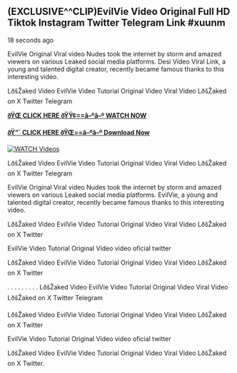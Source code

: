 ## (EXCLUSIVE^^CLIP)EvilVie Video Original Full HD Tiktok Instagram Twitter Telegram Link #xuunm

18 seconds ago

EvilVie Original Viral video Nudes took the internet by storm and amazed viewers on various Leaked social media platforms. Desi Video Viral Link, a young and talented digital creator, recently became famous thanks to this interesting video.

LðšŽaked Video EvilVie Video Tutorial Original Video Viral Video LðšŽaked on X Twitter Telegram

**[ðŸŒ CLICK HERE ðŸŸ¢==â–ºâ–º WATCH NOW](https://clips-mediaa.blogspot.com/2025/02/video-viral-download.html)**

**[ðŸ”´ CLICK HERE ðŸŒ==â–ºâ–º Download Now](https://clips-mediaa.blogspot.com/2025/02/video-viral-download.html)**

[![WATCH Videos](https://i.imgur.com/dJHk4Zq.gif)](https://clips-mediaa.blogspot.com/2025/02/video-viral-download.html)

LðšŽaked Video EvilVie Video Tutorial Original Video Viral Video LðšŽaked on X Twitter Telegram

EvilVie Original Viral video Nudes took the internet by storm and amazed viewers on various Leaked social media platforms. EvilVie, a young and talented digital creator, recently became famous thanks to this interesting video.

LðšŽaked Video EvilVie Video Tutorial Original Video Viral Video LðšŽaked on X Twitter

EvilVie Video Tutorial Original Video video oficial twitter

LðšŽaked Video EvilVie Video Tutorial Original Video Viral Video LðšŽaked on X Twitter

. . . . . . . . . LðšŽaked Video EvilVie Video Tutorial Original Video Viral Video LðšŽaked on X Twitter Telegram

LðšŽaked Video EvilVie Video Tutorial Original Video Viral Video LðšŽaked on X Twitter

EvilVie Video Tutorial Original Video video oficial twitter

LðšŽaked Video EvilVie Video Tutorial Original Video Viral Video LðšŽaked on X Twitter.